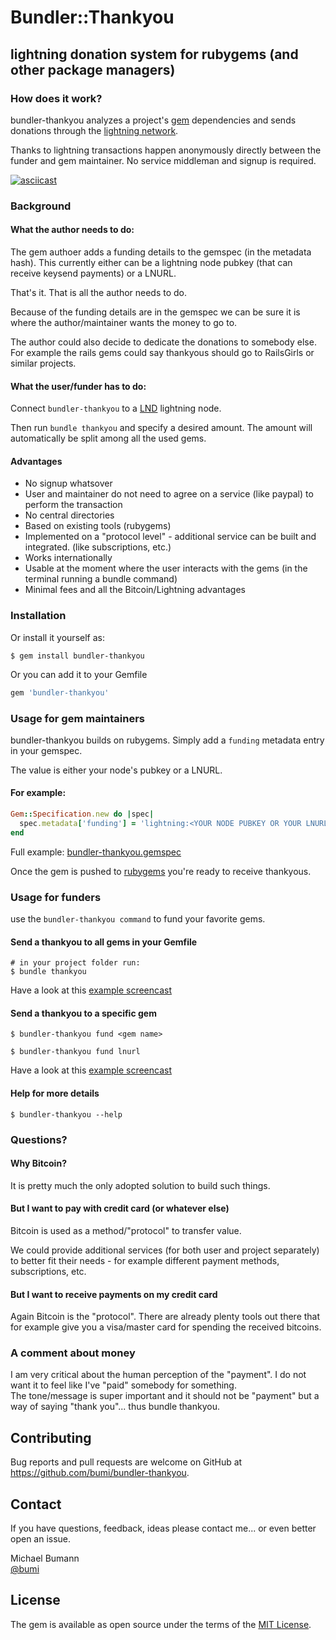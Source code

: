 

# Bundler::Thankyou
## lightning donation system for rubygems (and other package managers)

### How does it work?

bundler-thankyou analyzes a project's [gem](https://rubygems.org/) dependencies and sends donations through the [lightning network](http://lightning.network/). 

Thanks to lightning transactions happen anonymously directly between the funder and gem maintainer. No service middleman and signup is required. 

[![asciicast](https://asciinema.org/a/NgAuqQJsa3rHxTlbLIqciaCov.svg)](https://asciinema.org/a/NgAuqQJsa3rHxTlbLIqciaCov)

### Background

#### What the author needs to do:

The gem authoer adds a funding details to the gemspec (in the metadata hash). This currently either can be a lightning node pubkey (that can receive keysend payments) or a LNURL.

That's it. That is all the author needs to do. 

Because of the funding details are in the gemspec we can be sure it is where the author/maintainer wants the money to go to. 

The author could also decide to dedicate the donations to somebody else. For example the rails gems could say thankyous should go to RailsGirls or similar projects. 

#### What the user/funder has to do:

Connect `bundler-thankyou` to a [LND](https://github.com/lightningnetwork/lnd) lightning node.

Then run `bundle thankyou` and specify a desired amount. The amount will automatically be split among all the used gems.

#### Advantages

* No signup whatsover
* User and maintainer do not need to agree on a service (like paypal) to perform the transaction
* No central directories
* Based on existing tools (rubygems)
* Implemented on a "protocol level" - additional service can be built and integrated. (like subscriptions, etc.)
* Works internationally
* Usable at the moment where the user interacts with the gems (in the terminal running a bundle command)
* Minimal fees and all the Bitcoin/Lightning advantages



### Installation

Or install it yourself as:

    $ gem install bundler-thankyou

Or you can add it to your Gemfile

```ruby
gem 'bundler-thankyou'
```

### Usage for gem maintainers

bundler-thankyou builds on rubygems. Simply add a `funding` metadata entry in your gemspec.

The value is either your node's pubkey or a LNURL. 

#### For example:

```ruby
Gem::Specification.new do |spec|
  spec.metadata['funding'] = 'lightning:<YOUR NODE PUBKEY OR YOUR LNURL'
end
```

Full example: [bundler-thankyou.gemspec](https://github.com/bumi/bundler-thankyou/blob/01094cc4333be6ce65888de6ba0c4b1ff31ee384/bundler-thankyou.gemspec#L18)

Once the gem is pushed to [rubygems](https://rubygems.org) you're ready to receive thankyous.

### Usage for funders

use the `bundler-thankyou command` to fund your favorite gems.

#### Send a thankyou to all gems in your Gemfile

    # in your project folder run:
    $ bundle thankyou 

Have a look at this [example screencast](https://asciinema.org/a/NgAuqQJsa3rHxTlbLIqciaCov)

#### Send a thankyou to a specific gem

    $ bundler-thankyou fund <gem name>
    
    $ bundler-thankyou fund lnurl
    
Have a look at this [example screencast](https://asciinema.org/a/Aki6htjyMcl3MbIWNUv7S1YgH)


#### Help for more details

    $ bundler-thankyou --help


### Questions?

#### Why Bitcoin? 

It is pretty much the only adopted solution to build such things.

#### But I want to pay with credit card (or whatever else)

Bitcoin is used as a method/"protocol" to transfer value. 

We could provide additional services (for both user and project separately) to better fit their needs - for example different payment methods, subscriptions, etc. 

#### But I want to receive payments on my credit card

Again Bitcoin is the "protocol". There are already plenty tools out there that for example give you a visa/master card for spending the received bitcoins. 

### A comment about money

I am very critical about the human perception of the "payment". I do not want it to feel like I've "paid" somebody for something.   
The tone/message is super important and it should not be "payment" but a way of saying "thank you"... thus bundle thankyou. 


## Contributing

Bug reports and pull requests are welcome on GitHub at https://github.com/bumi/bundler-thankyou.


## Contact

If you have questions, feedback, ideas please contact me... or even better open an issue. 

Michael Bumann  
[@bumi](http://twitter.com/bumi)  

## License

The gem is available as open source under the terms of the [MIT License](https://opensource.org/licenses/MIT).
